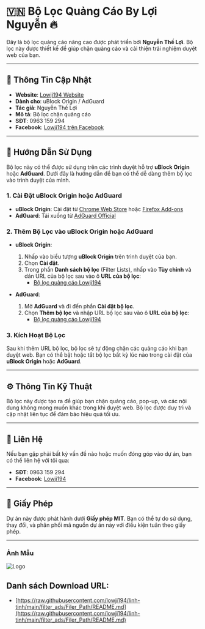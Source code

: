 # 🇻🇳 **Bộ Lọc Quảng Cáo By Lợi Nguyễn** 🔥

Đây là bộ lọc quảng cáo nâng cao được phát triển bởi **Nguyễn Thế Lợi**. Bộ lọc này được thiết kế để giúp chặn quảng cáo và cải thiện trải nghiệm duyệt web của bạn.

---

## 📅 **Thông Tin Cập Nhật**

- **Website**: [Lowji194 Website](https://lowji194.github.io)
- **Dành cho**: uBlock Origin / AdGuard
- **Tác giả**: Nguyễn Thế Lợi
- **Mô tả**: Bộ lọc chặn quảng cáo
- **SĐT**: 0963 159 294
- **Facebook**: [Lowji194 trên Facebook](https://www.facebook.com/Lowji194/)

---

## 🚀 **Hướng Dẫn Sử Dụng**

Bộ lọc này có thể được sử dụng trên các trình duyệt hỗ trợ **uBlock Origin** hoặc **AdGuard**. Dưới đây là hướng dẫn để bạn có thể dễ dàng thêm bộ lọc vào trình duyệt của mình.

### 1. **Cài Đặt uBlock Origin hoặc AdGuard**

- **uBlock Origin**: Cài đặt từ [Chrome Web Store](https://chrome.google.com/webstore/detail/ublock-origin) hoặc [Firefox Add-ons](https://addons.mozilla.org/en-US/firefox/addon/ublock-origin/)
- **AdGuard**: Tải xuống từ [AdGuard Official](https://adguard.com)

### 2. **Thêm Bộ Lọc vào uBlock Origin hoặc AdGuard**

- **uBlock Origin**:
  1. Nhấp vào biểu tượng **uBlock Origin** trên trình duyệt của bạn.
  2. Chọn **Cài đặt**.
  3. Trong phần **Danh sách bộ lọc** (Filter Lists), nhấp vào **Tùy chỉnh** và dán URL của bộ lọc sau vào ô **URL của bộ lọc**:
     - [Bộ lọc quảng cáo Lowji194](https://raw.githubusercontent.com/lowji194/linh-tinh/refs/heads/main/filter_ads/Lowji194_Filter_ADS.txt)

- **AdGuard**:
  1. Mở **AdGuard** và đi đến phần **Cài đặt bộ lọc**.
  2. Chọn **Thêm bộ lọc** và nhập URL bộ lọc sau vào ô **URL của bộ lọc**:
     - [Bộ lọc quảng cáo Lowji194](https://raw.githubusercontent.com/lowji194/linh-tinh/refs/heads/main/filter_ads/Lowji194_Filter_ADS.txt)

### 3. **Kích Hoạt Bộ Lọc**

Sau khi thêm URL bộ lọc, bộ lọc sẽ tự động chặn các quảng cáo khi bạn duyệt web. Bạn có thể bật hoặc tắt bộ lọc bất kỳ lúc nào trong cài đặt của **uBlock Origin** hoặc **AdGuard**.

---

## ⚙️ **Thông Tin Kỹ Thuật**

Bộ lọc này được tạo ra để giúp bạn chặn quảng cáo, pop-up, và các nội dung không mong muốn khác trong khi duyệt web. Bộ lọc được duy trì và cập nhật liên tục để đảm bảo hiệu quả tối ưu.

---

## 📌 **Liên Hệ**

Nếu bạn gặp phải bất kỳ vấn đề nào hoặc muốn đóng góp vào dự án, bạn có thể liên hệ với tôi qua:

- **SĐT**: 0963 159 294
- **Facebook**: [Lowji194](https://www.facebook.com/Lowji194/)

---

## 📜 **Giấy Phép**

Dự án này được phát hành dưới **Giấy phép MIT**. Bạn có thể tự do sử dụng, thay đổi, và phân phối mã nguồn dự án này với điều kiện tuân theo giấy phép.

---

### **Ảnh Mẫu**

![Logo](https://raw.githubusercontent.com/lowji194/linh-tinh/refs/heads/main/filter_ads/sample_logo.png)

## Danh sách Download URL:
- [https://raw.githubusercontent.com/lowji194/linh-tinh/main/filter_ads/Filer_Path/README.md](https://raw.githubusercontent.com/lowji194/linh-tinh/main/filter_ads/Filer_Path/README.md)

